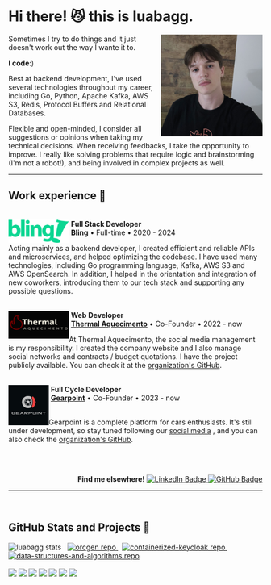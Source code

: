 <h1>Hi there! 😼 this is luabagg.</h1>

<a href="./images/" target="_blank">
    <img src="./images/luabagg.jpg" width="40%" align="right" alt="luabagg"/>
</a>

<div align="left"> 
    <p>Sometimes I try to do things and it just doesn't work out the way I wante it to.</p>
    <p><strong>I code</strong>:)</p>
    <p>Best at backend development, I've used several technologies throughout my career, including Go, Python, Apache Kafka, AWS S3, Redis, Protocol Buffers and Relational Databases.</p>
    <p>Flexible and open-minded, I consider all suggestions or opinions when taking my technical decisions. When receiving feedbacks, I take the opportunity to improve. I really like solving problems that require logic and brainstorming (I'm not a robot!), and being involved in complex projects as well.</p>
</div>

<hr/>

<div>
    <h2>Work experience 🚀</h2>
    <br/>
    <div>
        <div>
            <img src="./images/bling.svg" width="120px" height="46px" align="left" alt="Bling logo"/>
            &nbsp;<strong>Full Stack Developer</strong>
            <br/>
            &nbsp;<a href="https://www.bling.com.br/"><strong>Bling</strong></a> • Full-time • 2020 - 2024
        </div>
        <p>Acting mainly as a backend developer, I created efficient and reliable APIs and microservices, and helped optimizing the codebase. I have used many technologies, including Go programming language, Kafka, AWS S3 and AWS OpenSearch. In addition, I helped in the orientation and integration of new coworkers, introducing them to our tech stack  and supporting any possible questions.</p>
    </div>
    <br/>
    <div>
        <div>
            <img src="./images/thermal-aquecimento.png" width="120px" height="55px" align="left" alt="Thermal Aquecimento logo"/>
            &nbsp;<strong>Web Developer</strong>
            <br/>
            &nbsp;<a href="https://thermalaquecimento.com.br/"><strong>Thermal Aquecimento</strong></a> • Co-Founder • 2022 - now
        </div>
        <p>At Thermal Aquecimento, the social media management is my responsibility. I created the company website and I also manage social networks and contracts / budget quotations.
        I have the project publicly available. You can check it at the <a href="https://github.com/thermalaquecimento" alt="Organization link">organization's GitHub</a>.</p>
    </div>
    <br/>
    <div>
        <div>
            <img src="./images/gearpoint.svg" width="80px" height="80px" align="left" alt="Gearpoint logo"/>
            &nbsp;<strong>Full Cycle Developer</strong>
            <br/>
            &nbsp;<a href="https://gearpoint.com.br/"><strong>Gearpoint</strong></a> • Co-Founder • 2023 - now
        </div>
        <br/>
        <p>Gearpoint is a complete platform for cars enthusiasts. It's still under development, so stay tuned following our <a href="https://instagram.com/gearpoint.br">social media</a> , and you can also check the <a href="https://github.com/gearpoint" alt="Organization link">organization's GitHub</a>.</p>
    </div>
</div>

<br/><br/>

<div align="right">
    <b>Find me elsewhere!</b>
    <a href="https://www.linkedin.com/in/luabagg" target="_blank">
        <img height="18px" src="https://img.shields.io/badge/Luan Baggio-0077B5?style=for-the-badge&logo=linkedin&logoColor=white" alt="LinkedIn Badge"/>
    </a>
    <a href="https://github.com/luabagg" target="_blank">
        <img height="18px" src="https://img.shields.io/github/followers/luabagg?label=follow&style=social" alt="GitHub Badge"/>
    </a>
</div>

<hr/><br/>

<div>
    <h2>GitHub Stats and Projects 📌</h2>
    <img height="150px" src="https://github-readme-stats.vercel.app/api/top-langs/?username=luabagg&hide=html&layout=compact&theme=cobalt" alt="luabagg stats"/>
    &nbsp;
    <a href="https://github.com/luabagg/orcgen" target="_blank">
        <img height="150px" width="400px" src="https://github-readme-stats.vercel.app/api/pin/?username=luabagg&repo=orcgen&theme=cobalt" alt="orcgen repo"/>
    </a>
    &nbsp;
    <a href="https://github.com/luabagg/containerized-keycloak" target="_blank">
        <img height="150px" width="335px" src="https://github-readme-stats.vercel.app/api/pin/?username=luabagg&repo=containerized-keycloak&theme=cobalt" alt="containerized-keycloak repo"/>
    </a>
    &nbsp;
    <a href="https://github.com/luabagg/data-structures-and-algorithms" target="_blank">
        <img height="150px" width="335px" src="https://github-readme-stats.vercel.app/api/pin/?username=luabagg&repo=data-structures-and-algorithms&theme=cobalt" alt="data-structures-and-algorithms repo"/>
    </a>
</div>

<br/>

<div>
    <img height="26px" src="https://img.shields.io/badge/PHP-777BB4?style=for-the-badge&logoColor=white"/>
    <img height="26px" src="https://img.shields.io/badge/Python-3776AB?style=for-the-badge&logoColor=white"/>
    <img height="26px" src="https://img.shields.io/badge/Go-00ADD8?style=for-the-badge&logoColor=white"/>
    <img height="26px" src="https://img.shields.io/badge/JavaScript-F7DF1E?style=for-the-badge&logoColor=black"/>
    <img height="26px" src="https://img.shields.io/badge/mysql-4479A1?style=for-the-badge&logoColor=white"/>
    <img height="26px" src="https://img.shields.io/badge/CSS3-1572B6?style=for-the-badge&logoColor=white"/>
    <img height="26px" src="https://img.shields.io/badge/HTML5-E34F26?style=for-the-badge&logoColor=white"/>
</div>
